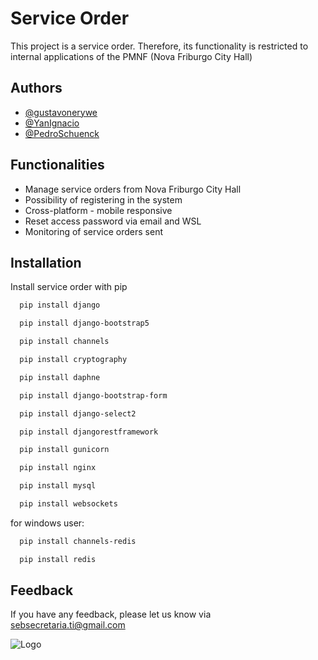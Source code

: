 # Service Order

This project is a service order. Therefore, its functionality is restricted to internal applications of the PMNF (Nova Friburgo City Hall)

## Authors

- [@gustavonerywe](https://www.github.com/gustavonerywe)
- [@YanIgnacio](https://www.github.com/YanIgnacio)
- [@PedroSchuenck](https://www.github.com/PedroSchuenck)

## Functionalities

- Manage service orders from Nova Friburgo City Hall
- Possibility of registering in the system
- Cross-platform - mobile responsive
- Reset access password via email and WSL
- Monitoring of service orders sent

## Installation

Install service order with pip

```bash
  pip install django
```

```bash
  pip install django-bootstrap5
```
```bash
  pip install channels
```
```bash
  pip install cryptography
```
```bash
  pip install daphne
```
```bash
  pip install django-bootstrap-form
```
```bash
  pip install django-select2
```
```bash
  pip install djangorestframework
```
```bash
  pip install gunicorn
```
```bash
  pip install nginx
```
```bash
  pip install mysql
```
```bash
  pip install websockets
```


for windows user:
```bash
  pip install channels-redis
```
```bash
  pip install redis
```
## Feedback

If you have any feedback, please let us know via
sebsecretaria.ti@gmail.com

![Logo](https://pedroschuenck.github.io/prefeituraImg.png)

